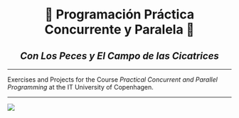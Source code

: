 <h1 align="center"> 🌮 Programación Práctica Concurrente y Paralela 🌮 </h1>
<h2 align="center"> <i>Con Los Peces y El Campo de las Cicatrices</i> </h2>

****
Exercises and Projects for the Course *Practical Concurrent and Parallel Programming* at the IT University of Copenhagen.
****

<img src="https://ubisafe.org/images/sombrero-svg.png" align="center" />
